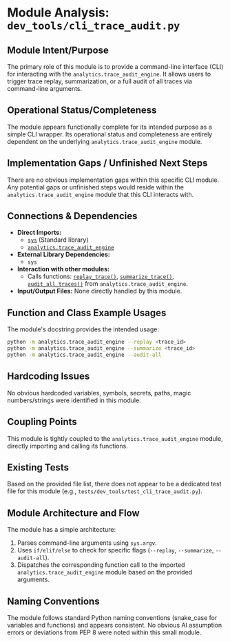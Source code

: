 # Module Analysis: `dev_tools/cli_trace_audit.py`

## Module Intent/Purpose
The primary role of this module is to provide a command-line interface (CLI) for interacting with the `analytics.trace_audit_engine`. It allows users to trigger trace replay, summarization, or a full audit of all traces via command-line arguments.

## Operational Status/Completeness
The module appears functionally complete for its intended purpose as a simple CLI wrapper. Its operational status and completeness are entirely dependent on the underlying `analytics.trace_audit_engine` module.

## Implementation Gaps / Unfinished Next Steps
There are no obvious implementation gaps within this specific CLI module. Any potential gaps or unfinished steps would reside within the `analytics.trace_audit_engine` module that this CLI interacts with.

## Connections & Dependencies
*   **Direct Imports:**
    *   [`sys`](sys) (Standard library)
    *   [`analytics.trace_audit_engine`](memory/trace_audit_engine.py)
*   **External Library Dependencies:**
    *   `sys`
*   **Interaction with other modules:**
    *   Calls functions: [`replay_trace()`](memory/trace_audit_engine.py:?), [`summarize_trace()`](memory/trace_audit_engine.py:?), [`audit_all_traces()`](memory/trace_audit_engine.py:?) from `analytics.trace_audit_engine`.
*   **Input/Output Files:** None directly handled by this module.

## Function and Class Example Usages
The module's docstring provides the intended usage:

```bash
python -m analytics.trace_audit_engine --replay <trace_id>
python -m analytics.trace_audit_engine --summarize <trace_id>
python -m analytics.trace_audit_engine --audit-all
```

## Hardcoding Issues
No obvious hardcoded variables, symbols, secrets, paths, magic numbers/strings were identified in this module.

## Coupling Points
This module is tightly coupled to the `analytics.trace_audit_engine` module, directly importing and calling its functions.

## Existing Tests
Based on the provided file list, there does not appear to be a dedicated test file for this module (e.g., `tests/dev_tools/test_cli_trace_audit.py`).

## Module Architecture and Flow
The module has a simple architecture:
1.  Parses command-line arguments using `sys.argv`.
2.  Uses `if/elif/else` to check for specific flags (`--replay`, `--summarize`, `--audit-all`).
3.  Dispatches the corresponding function call to the imported `analytics.trace_audit_engine` module based on the provided arguments.

## Naming Conventions
The module follows standard Python naming conventions (snake_case for variables and functions) and appears consistent. No obvious AI assumption errors or deviations from PEP 8 were noted within this small module.